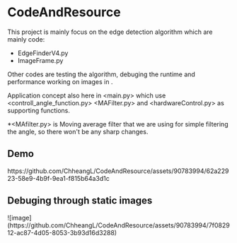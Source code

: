 # CodeAndResource
This project is mainly focus on the edge detection algorithm which are mainly code:
- EdgeFinderV4.py
- ImageFrame.py

Other codes are testing the algorithm, debuging the runtime and performance working on images in <TestingImagse>.
  
Application concept also here in <main.py> which use <controll_angle_function.py> <MAFilter.py> and <hardwareControl.py> as supporting functions.
 
*<MAfilter.py> is Moving average filter that we are using for simple filtering the angle, so there won't be any sharp changes.



<h2>Demo</h2>
https://github.com/ChheangL/CodeAndResource/assets/90783994/62a22923-58e9-4b9f-9ea1-f815b64a3d1c

<h2>Debuging through static images</h2>
![image](https://github.com/ChheangL/CodeAndResource/assets/90783994/7f082912-ac87-4d05-8053-3b93d16d3288)
